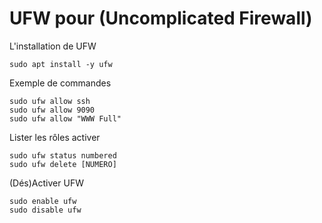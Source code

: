 # UFW pour (Uncomplicated Firewall)

L'installation de UFW

```
sudo apt install -y ufw
```

Exemple de commandes

```
sudo ufw allow ssh
sudo ufw allow 9090
sudo ufw allow "WWW Full"
```

Lister les rôles activer

```
sudo ufw status numbered
sudo ufw delete [NUMERO]
```

(Dés)Activer UFW

```
sudo enable ufw
sudo disable ufw
```